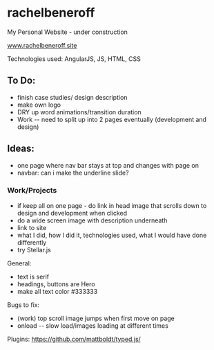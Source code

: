 # rachelbeneroff
My Personal Website - under construction

www.rachelbeneroff.site

Technologies used: AngularJS, JS, HTML, CSS

## To Do:
- finish case studies/ design description
- make own logo
- DRY up word animations/transition duration
- Work -- need to split up into 2 pages eventually (development and design)

## Ideas:
- one page where nav bar stays at top and changes with page on
- navbar: can i make the underline slide?

### Work/Projects
- if keep all on one page - do link in head image that scrolls down to design and development when clicked
- do a wide screen image with description underneath
- link to site
- what I did, how I did it, technologies used, what I would have done differently
- try Stellar.js

General:
- text is serif
- headings, buttons are Hero
- make all text color #333333

Bugs to fix:
- (work) top scroll image jumps when first move on page
- onload -- slow load/images loading at different times

Plugins:
https://github.com/mattboldt/typed.js/
